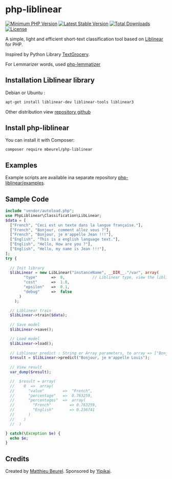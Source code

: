 # php-liblinear

[![Minimum PHP Version](https://img.shields.io/badge/php-%3E%3D%207.2-8892BF.svg)](https://php.net/)
[![Latest Stable Version](https://img.shields.io/packagist/v/mbeurel/php-liblinear.svg)](https://packagist.org/packages/mbeurel/php-liblinear)
[![Total Downloads](https://poser.pugx.org/mbeurel/php-liblinear/downloads.svg)](https://packagist.org/packages/mbeurel/php-liblinear)
[![License](https://poser.pugx.org/mbeurel/php-liblinear/license.svg)](https://packagist.org/packages/mbeurel/php-liblinear)

A simple, light and efficient short-text classification tool based on [Liblinear](https://www.csie.ntu.edu.tw/~cjlin/liblinear/) for PHP.

Inspired by Python Library [TextGrocery](https://github.com/2shou/TextGrocery).

For Lemmarizer words, used [php-lemmatizer](https://github.com/mbeurel/php-lemmatizer)

## Installation Liblinear library

Debian or Ubuntu :

```bash
apt-get install liblinear-dev liblinear-tools liblinear3
```

Other distribution view [repository github](https://github.com/cjlin1/liblinear)

## Install php-liblinear

You can install it with Composer:

```
composer require mbeurel/php-liblinear
```

## Examples

Example scripts are available ina separate repository [php-liblinear/examples](https://github.com/mbeurel/php-liblinear/tree/master/exemple).

## Sample Code
```php
include "vendor/autoload.php";
use PhpLiblinear\Classification\LibLinear;
$data = [
  ["French", "Ceci est un texte dans la langue française."],
  ["French", "Bonjour, comment allez vous ?"],
  ["French", "Bonjour, je m'appelle Jean !!!"],
  ["English", "This is a english language text."],
  ["English", "Hello, How are you ?"],
  ["English", "Hello, my name is Jean !!!"],
];
try {
  
  // Init library
  $libLinear = new LibLinear("instanceName", __DIR__."/var", array(
        "type"      =>  0,            // Liblinear type, view the liblinear documentation
        "cost"      =>  1.0,          
        "epsilon"   =>  0.1,
        "debug"     =>  false
      )
    );

  // Liblinear train
  $libLinear->train($data);
  
  // Save model
  $libLinear->save();

  // Load model
  $libLinear->load();
  
  // Liblinear predict : String or Array parameters, to array => ["Bonjour, je m'appelle Louis", "Comment allez vous ?"]
  $result = $libLinear->predict("Bonjour, je m'appelle Louis");
  
  // View result
  var_dump($result);

  //  $result = array(
  //    0  =>  array(
  //      "value"        =>  "French",
  //      "percentage"   =>  0.763259,
  //      "percentages"  =>  array(
  //        "French"        => 0.763259,
  //        "English"       => 0.236741
  //      )
  //    )
  //  )

} catch(\Exception $e) {
  echo $e;
}
```

## Credits

Created by [Matthieu Beurel](https://www.mbeurel.com). Sponsored by [Yipikai](https://yipikai.studio).